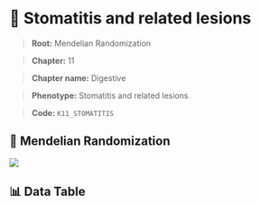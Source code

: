 # 🧪 Stomatitis and related lesions

> **Root:** Mendelian Randomization

> **Chapter:** 11  

> **Chapter name:** Digestive

> **Phenotype:** Stomatitis and related lesions  

> **Code:** `K11_STOMATITIS`

## 🧬 Mendelian Randomization  

<img src="/MR/Figures/Forward/K11_STOMATITIS.png"/>

## 📊 Data Table

<CsvTableMRF src="/MR_Data/Forward/K11_STOMATITIS.csv"/>
